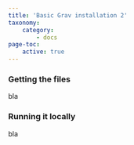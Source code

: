 ```yaml
---
title: 'Basic Grav installation 2'
taxonomy:
    category:
        - docs
page-toc:
    active: true
---
```


### Getting the files
bla
### Running it locally
bla

